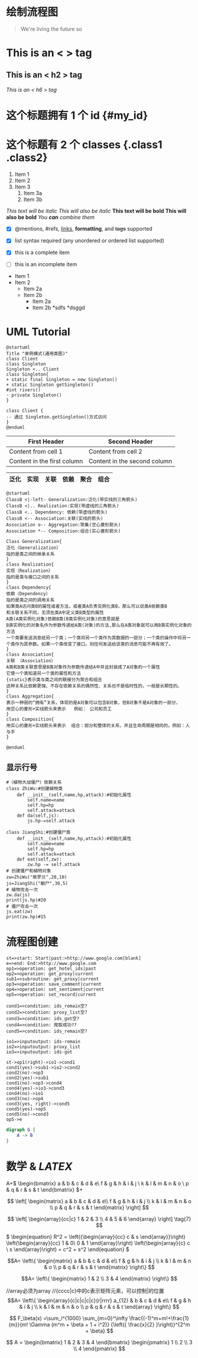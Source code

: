 # 绘制流程图


> We're living the future so

# This is an < > tag
## This is an < h2 > tag
###### This is an < h6 > tag

# 这个标题拥有 1 个 id {#my_id}
# 这个标题有 2 个 classes {.class1 .class2}
1. Item 1
1. Item 2
1. Item 3
   1. Item 3a
   1. Item 3b


*This text will be italic*
_This will also be italic_
**This text will be bold**
__This will also be bold__
_You **can** combine them_

- [x] @mentions, #refs, [links](), **formatting**, and <del>tags</del> supported
- [x] list syntax required (any unordered or ordered list supported)
- [x] this is a complete item
- [ ] this is an incomplete item



* Item 1
* Item 2
  * Item 2a
  * Item 2b
    * Item 2a
    * Item 2b
	  *sdfs
	    *dsggd





# UML Tutorial
```plantuml
@startuml
Title "单例模式(通用类图)"
class Client
class Singleton
Singleton <.. Client
class Singleton{
+ static final Singleton = new Singleton()
+ static Singleton getSingleton()
#int rivers()
- private Singleton()
}

class Client {
-- 通过 Singleton.getSingleton()方式访问
}
@enduml
```


First Header | Second Header
------------ | -------------
Content from cell 1 | Content from cell 2
Content in the first column | Content in the second column

泛化|实现| 关联|依赖| 聚合| 组合 
----|----|----|----|-----|-----


```plantuml
@startuml
ClassB <|-left- Generalization:泛化(带实线的三角箭头)
ClassB <|.. Realization:实现(带虚线的三角箭头)
ClassB <.. Dependency: 依赖(带虚线的箭头)
ClassB <-- Association:关联(实线的箭头)
Association o-- Aggregation:聚集(空心菱形箭头)
Association *-- Composition:组合(实心菱形箭头)

Class Generalization{
泛化（Generalization）
指的是类之间的继承关系
}
class Realization{
实现（Realization）
指的是类与接口之间的关系
}
class Dependency{
依赖（Dependency）
指的是类之间的调用关系
如果类A访问类B的属性或者方法，或者类A负责实例化类B，那么可以说类A依赖类B
和关联关系不同，无须在类A中定义类B类型的属性
A类(A类实例化对象)依赖B类(B类实例化对象)的意思就是
B类实例化的对象名作为参数传递给A类(对象)的方法,那么在A类对象就可以用B类实例化对象的方法
一个类要发送消息给另一个类；一个类将另一个类作为其数据的一部分；一个类的操作中将另一个类作为其参数。如果一个类改变了接口，则任何发送给该类的消息可能不再有效了。
}
class Association{
关联 （Association）
A类和B类关联意思是B类对象作为参数传递给A中并且封装成了A对象的一个属性
它使一个类知道另一个类的属性和方法
{static}表示类与类之间的联接分为聚合和组合
这种关系比依赖更强、不存在依赖关系的偶然性、关系也不是临时性的，一般是长期性的。
}
class Aggregation{
表示一种弱的“拥有”关系，体现的是A对象可以包含B对象，但B对象不是A对象的一部分，
用空心的菱形+实线箭头来表示   例如： 公司和员工
}
class Composition{
用实心的菱形+实线箭头来表示  组合：部分和整体的关系，并且生命周期是相同的。例如：人与手
}

@enduml
```
## 显示行号
```python{.line-numbers}
#（植物大战僵尸）依赖关系
class ZhiWu:#创建植物类
    def __init__(self,name,hp,attack):#初始化属性
        self.name=name
        self.hp=hp
        self.attack=attack
    def da(self,js):
        js.hp-=self.attack
 
class JiangShi:#创建僵尸类
    def __init__(self,name,hp,attack):#初始化属性
        self.name=name
        self.hp=hp
        self.attack=attack
    def eat(self,zw):
        zw.hp -= self.attack
# 创建僵尸和植物对象
zw=ZhiWu("紫罗兰",20,10)
js=JiangShi("躺尸",30,5)
# 植物攻击一次
zw.da(js)
print(js.hp)#20
# 僵尸攻击一次
js.eat(zw)
print(zw.hp)#15
```


# 流程图创建
```flow
st=>start: Start|past:>http://www.google.com[blank]
e=>end: End:>http://www.google.com
op1=>operation: get_hotel_ids|past
op2=>operation: get_proxy|current
sub1=>subroutine: get_proxy|current
op3=>operation: save_comment|current
op4=>operation: set_sentiment|current
op5=>operation: set_record|current

cond1=>condition: ids_remain空?
cond2=>condition: proxy_list空?
cond3=>condition: ids_got空?
cond4=>condition: 爬取成功??
cond5=>condition: ids_remain空?

io1=>inputoutput: ids-remain
io2=>inputoutput: proxy_list
io3=>inputoutput: ids-got

st->op1(right)->io1->cond1
cond1(yes)->sub1->io2->cond2
cond2(no)->op3
cond2(yes)->sub1
cond1(no)->op3->cond4
cond4(yes)->io3->cond3
cond4(no)->io1
cond3(no)->op4
cond3(yes, right)->cond5
cond5(yes)->op5
cond5(no)->cond3
op5->e
```

```dot
digraph G {
	A -> B
}
```

# 数学 & *LATEX*

A+$
 \begin{bmatrix}
   a & b & c & d & e\\
   f & g & h & i & j \\
   k & l & m & n & o \\
   p & q & r & s & t
  \end{bmatrix} 
$+ 

$$
\left[
    \begin{matrix}
   a & b & c & d & e\\
   f & g & h & i & j \\
   k & l & m & n & o \\
   p & q & r & s & t
    \end{matrix} 
\right]
$$

$$ 
\left[
    \begin{array}{cc|c}
      1 & 2 & 3 \\
      4 & 5 & 6
    \end{array}
\right] \tag{7}
$$


$
\begin{equation}
R^2 = 
\left({\begin{array}{cc} c & s \end{array}}\right)
\left(\begin{array}{cc} 1 & 0\\ 0 & 1 \end{array}\right)
\left(\begin{array}{c} c \\ s \end{array}\right) 
= c^2 + s^2
\end{equation}
$

$$A=
\left\{
 \begin{matrix}
   a & b & c & d & e\\
   f & g & h & i & j \\
   k & l & m & n & o \\
   p & q & r & s & t
  \end{matrix} 
\right\}
$$

$$A=
\left\{
 \begin{matrix}
    1 & 2 \\ 
    3 & 4 
  \end{matrix} 
\right\}
$$

//array必须为array
//{cccc|c}中的c表示矩阵元素，可以控制|的位置
$$A=
\left\{
 \begin{array}{c|c|c|c|c}{r|rrrr}
     a_{12} & b & c & d & e\\
     f & g & h & i & j \\
     k & l & m & n & o \\
     p & q & r & s & t
  \end{array} 
\right\}
$$

$$
F_\beta(x) =\sum_i^{1000} \sum_{m=0}^\infty \frac{(-1)^m+m!+\frac{1}{m}}{m! \Gamma (m^m + \beta + 1 + i^2)} {\left({ \frac{x}{2} }\right)}^{2^m + \beta}
$$

$$
A = 
\begin{bmatrix} 1 & 2 & 3 & 4 \end{bmatrix}
\begin{pmatrix} 1 \\ 2 \\ 3 \\ 4 \end{pmatrix}
$$